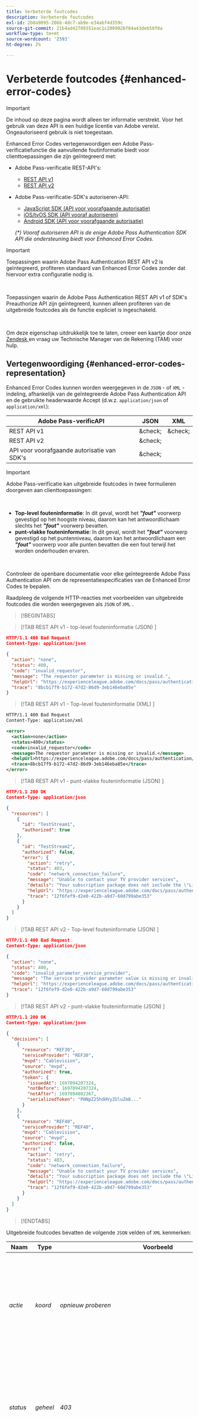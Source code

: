 ```yaml
---
title: Verbeterde foutcodes
description: Verbeterde foutcodes
exl-id: 2b0a9095-206b-4dc7-ab9e-e34abf4d359c
source-git-commit: 21b4ad42709351eac1c2089026f84a43deb50f8a
workflow-type: tm+mt
source-wordcount: '2593'
ht-degree: 2%

---
```


# Verbeterde foutcodes {#enhanced-error-codes}

>[!IMPORTANT]
>
>De inhoud op deze pagina wordt alleen ter informatie verstrekt. Voor het gebruik van deze API is een huidige licentie van Adobe vereist. Ongeautoriseerd gebruik is niet toegestaan.

Enhanced Error Codes vertegenwoordigen een Adobe Pass-verificatiefunctie die aanvullende foutinformatie biedt voor clienttoepassingen die zijn geïntegreerd met:

* Adobe Pass-verificatie REST-API&#39;s:
   * [REST API v1](./rest-api-overview.md)
   * [REST API v2](./rest-api-v2/apis/rest-api-v2-apis-overview.md)
* Adobe Pass-verificatie-SDK&#39;s autoriseren-API:
   * [JavaScript SDK (API voor voorafgaande autorisatie)](./preauthorize-api-javascript-sdk.md)
   * [iOS/tvOS SDK (API vooraf autoriseren)](./preauthorize-api-ios-tvos-sdk.md)
   * [Android SDK (API voor voorafgaande autorisatie)](./preauthorize-api-android-sdk.md)

  _(*) Vooraf autoriseren API is de enige Adobe Pass Authentication SDK API die ondersteuning biedt voor Enhanced Error Codes._

>[!IMPORTANT]
>
> Toepassingen waarin Adobe Pass Authentication REST API v2 is geïntegreerd, profiteren standaard van Enhanced Error Codes zonder dat hiervoor extra configuratie nodig is.
>
> <br/>
>
> Toepassingen waarin de Adobe Pass Authentication REST API v1 of SDK&#39;s Preauthorize API zijn geïntegreerd, kunnen alleen profiteren van de uitgebreide foutcodes als de functie expliciet is ingeschakeld.
>
> <br/>
>
> Om deze eigenschap uitdrukkelijk toe te laten, creeer een kaartje door onze [ Zendesk ](https://adobeprimetime.zendesk.com) en vraag uw Technische Manager van de Rekening (TAM) voor hulp.

## Vertegenwoordiging {#enhanced-error-codes-representation}

Enhanced Error Codes kunnen worden weergegeven in de `JSON` - of `XML` -indeling, afhankelijk van de geïntegreerde Adobe Pass Authentication API en de gebruikte headerwaarde Accept (d.w.z. `application/json` of `application/xml`):

| Adobe Pass-verificAPI | JSON | XML |
|-------------------------------|---------|---------|
| REST API v1 | &amp;check; | &amp;check; |
| REST API v2 | &amp;check; |         |
| API voor voorafgaande autorisatie van SDK&#39;s | &amp;check; |         |

>[!IMPORTANT]
>
> Adobe Pass-verificatie kan uitgebreide foutcodes in twee formulieren doorgeven aan clienttoepassingen:
>
> <br/>
>
> * **Top-level fouteninformatie**: In dit geval, wordt het ***&quot;fout&quot;*** voorwerp gevestigd op het hoogste niveau, daarom kan het antwoordlichaam slechts het ***&quot;fout&quot;*** voorwerp bevatten.
> * **punt-vlakke fouteninformatie**: In dit geval, wordt het ***&quot;fout&quot;*** voorwerp gevestigd op het puntenniveau, daarom kan het antwoordlichaam een ***&quot;fout&quot;*** voorwerp voor alle punten bevatten die een fout terwijl het worden onderhouden ervaren.
>
> <br/>
>
> Controleer de openbare documentatie voor elke geïntegreerde Adobe Pass Authentication API om de representatiespecificaties van de Enhanced Error Codes te bepalen.

Raadpleeg de volgende HTTP-reacties met voorbeelden van uitgebreide foutcodes die worden weergegeven als `JSON` of `XML` .

>[!BEGINTABS]

>[!TAB  REST API v1 - top-level fouteninformatie (JSON) ]

```JSON
HTTP/1.1 400 Bad Request
Content-Type: application/json
        
{
  "action": "none",
  "status": 400,
  "code": "invalid_requestor",
  "message": "The requestor parameter is missing or invalid.",
  "helpUrl": "https://experienceleague.adobe.com/docs/pass/authentication/auth-features/error-reportn/enhanced-error-codes.html",
  "trace": "8bcb17f9-b172-47d2-86d9-3eb146eba85e"
}
```

>[!TAB  REST API v1 - Top-level fouteninformatie (XML) ]

```XML
HTTP/1.1 400 Bad Request
Content-Type: application/xml

<error>
  <action>none</action>
  <status>400</status>
  <code>invalid_requestor</code>
  <message>The requestor parameter is missing or invalid.</message>
  <helpUrl>https://experienceleague.adobe.com/docs/pass/authentication/auth-features/error-reportn/enhanced-error-codes.html</helpUrl>
  <trace>8bcb17f9-b172-47d2-86d9-3eb146eba85e</trace>
</error>
```

>[!TAB  REST API v1 - punt-vlakke fouteninformatie (JSON) ]

```JSON
HTTP/1.1 200 OK
Content-Type: application/json

{
  "resources": [
    {
      "id": "TestStream1",
      "authorized": true
    },
    {
      "id": "TestStream2",
      "authorized": false,
      "error": {
        "action": "retry",
        "status": 403,
        "code": "network_connection_failure",
        "message": "Unable to contact your TV provider services",
        "details": "Your subscription package does not include the \"Live\" channel",
        "helpUrl": "https://experienceleague.adobe.com/docs/pass/authentication/auth-features/error-reportn/enhanced-error-codes.html",
        "trace": "12f6fef9-d2e0-422b-a9d7-60d799abe353"
      }
    }
  ]
}
```

>[!TAB  REST API v2 - Top-level fouteninformatie (JSON) ]

```JSON
HTTP/1.1 400 Bad Request
Content-Type: application/json

{
  "action": "none",
  "status": 400,
  "code": "invalid_parameter_service_provider",
  "message": "The service provider parameter value is missing or invalid.",
  "helpUrl": "https://experienceleague.adobe.com/docs/pass/authentication/auth-features/error-reportn/enhanced-error-codes.html",
  "trace": "12f6fef9-d2e0-422b-a9d7-60d799abe353"
}
```

>[!TAB  REST API v2 - punt-vlakke fouteninformatie (JSON) ]

```JSON
HTTP/1.1 200 OK
Content-Type: application/json

{
  "decisions": [
    {
      "resource": "REF30",
      "serviceProvider": "REF30",
      "mvpd": "Cablevision",
      "source": "mvpd",
      "authorized": true,
      "token": {
        "issuedAt": 1697094207324,
        "notBefore": 1697094207324,
        "notAfter": 1697094802367,
        "serializedToken": "PHNpZ25hdHVyZUluZm8..."
      }
    },
    {
      "resource": "REF40",
      "serviceProvider": "REF40",
      "mvpd": "Cablevision",
      "source": "mvpd",
      "authorized": false,
      "error" : {
        "action": "retry",
        "status": 403,
        "code": "network_connection_failure",
        "message": "Unable to contact your TV provider services",
        "details": "Your subscription package does not include the \"Live\" channel",
        "helpUrl": "https://experienceleague.adobe.com/docs/pass/authentication/auth-features/error-reportn/enhanced-error-codes.html",
        "trace": "12f6fef9-d2e0-422b-a9d7-60d799abe353"
      }
    }
  ]
}
```

>[!ENDTABS]

Uitgebreide foutcodes bevatten de volgende `JSON` velden of `XML` kenmerken:

| Naam | Type | Voorbeeld | Beperkt | Beschrijving |
|-----------|-----------|---------------------------------------------------------------------------------------------------------------------|:----------:|-----------------------------------------------------------------------------------------------------------------------------------------------------------------------------------------------------------------------------------------------------------------------------------------------------|
| *actie* | *koord* | *opnieuw proberen* | &amp;check; | De Adobe Pass-verificatie raadt u aan een actie uit te voeren om de situatie zoals die in dit document is gedefinieerd, te verhelpen. <br/><br/> voor meer details, verwijs naar de [ sectie van de Actie ](#enhanced-error-codes-action). |
| *status* | *geheel* | *403* | &amp;check; | De code van de de reactiestatus van HTTP zoals die in [ wordt bepaald RFC 7231 ](https://tools.ietf.org/html/rfc7231#section-6) document. <br/><br/> voor meer details, verwijs naar de [ 2} sectie van de Status {.](#enhanced-error-codes-status) |
| *code* | *koord* | *network_connection_failure* | &amp;check; | De unieke identificatiecode van de Adobe Pass-verificatie die is gekoppeld aan de fout zoals gedefinieerd in dit document. <br/><br/> voor meer details, verwijs naar de [ sectie van de Code ](#enhanced-error-codes-code). |
| *bericht* | *koord* | *Onbekwaam om uw de leveranciersdiensten van TV te contacteren* |            | Het leesbare bericht dat in sommige gevallen aan de eindgebruiker kan worden weergegeven. <br/><br/> voor meer details, verwijs naar de [ Behandeling van de Reactie ](#enhanced-error-codes-response-handling) sectie. |
| *details* | *koord* | *Uw abonnementspakket omvat niet het &quot;Levende&quot;kanaal* |            | Het gedetailleerde bericht dat in sommige gevallen door een dienstenpartner kon worden verstrekt, <br/><br/> Dit gebied zou niet aanwezig kunnen zijn voor het geval de de dienstenpartner geen douanebericht verstrekt. |
| *helpUrl* | *url* | *https://experienceleague.adobe.com/docs/pass/authentication/auth-features/error-reportn/enhanced-error-codes.html* |            | De openbare documentatie URL van de Authentificatie van Adobe Pass die met meer informatie over verbindt waarom deze fout en mogelijke oplossingen voorkwam. <br/><br/> Dit veld bevat een absolute URL en mag niet worden afgeleid van foutcode, afhankelijk van de foutcontext kan een andere URL worden opgegeven. |
| *spoor* | *koord* | *12f6fef9-d2e0-422b-a9d7-60d799abe353* |            | De unieke id voor de reactie die kan worden gebruikt wanneer contact wordt opgenomen met de ondersteuning van Adobe Pass-verificatie om specifieke problemen op te lossen. |

>[!IMPORTANT]
>
> De **Beperkte** kolom wijst erop als het respectieve gebied een waarde van een eindige reeks houdt, terwijl de onbeperkte gebieden om het even welke gegevens kunnen bevatten.
>
> <br/>
>
> In toekomstige updates van dit document kunnen waarden aan de eindige sets worden toegevoegd, maar worden bestaande sets niet verwijderd of gewijzigd.

### Handeling {#enhanced-error-codes-representation-action}

De uitgebreide foutcodes bevatten een veld &quot;Handeling&quot; met een aanbevolen handeling die de situatie zou kunnen verhelpen.

De mogelijke waarden voor het veld &quot;Handeling&quot; zijn:

| Handeling | Beschrijving | Categorie |
|--------------------------|---------------------------------------------------------------------------------------------------------------------------------|--------------------------------------------|
| none | Er is geen vooraf gedefinieerde actie om dit probleem op te lossen, maar in sommige gevallen kan dit wijzen op een onjuiste aanroep van de API. | Verbeter de verzoekcontext. |
| configuratie | Voor de clienttoepassing is een configuratiewijziging vereist. Deze wijziging vindt meestal plaats via het Adobe Pass TVE-dashboard. | Verbeter de context van de integratieconfiguratie. |
| registratie van aanvragen | De clienttoepassing moet zich opnieuw registreren. | Verbeter de context van de clienttoepassing. |
| verificatie | De clienttoepassing moet de gebruiker verifiëren of opnieuw verifiëren. | Verbeter de context van de clienttoepassing. |
| autorisatie | De cliënttoepassing vereist om vergunning voor het gespecificeerde middel te verkrijgen. | Verbeter de context van de clienttoepassing. |
| opnieuw proberen | De clienttoepassing moet de aanvraag opnieuw proberen. | Verbeter de verzoekcontext. |

_(*) Voor sommige fouten, zouden de veelvoudige acties mogelijke oplossingen kunnen zijn, maar het gebied van de &quot;actie&quot;wijst met de hoogste waarschijnlijkheid aan om de fout te bevestigen._

### Status {#enhanced-error-codes-representation-status}

Uitgebreide foutcodes bevatten een veld &quot;status&quot; dat de HTTP-statuscode aangeeft die aan de fout is gekoppeld.

De mogelijke waarden voor het veld status zijn:

| Code | Reden/woordgroep |
|------|-----------------------|
| 400 | Ongeldig verzoek |
| 401 | Ongeautoriseerd |
| 403 | Verboden |
| 404 | Niet gevonden |
| 405 | Methode niet toegestaan |
| 410 | Gone |
| 412 | Voorwaarde is mislukt |
| 500 | Interne serverfout |

Verbeterde foutcodes met een 4xx-&quot;status&quot; worden meestal weergegeven wanneer de fout door de client wordt gegenereerd en meestal impliceert dit dat de client extra werk nodig heeft om de fout te verhelpen.

Uitgebreide foutcodes met een &quot;status&quot; van 5 xx worden meestal weergegeven wanneer de fout door de server wordt gegenereerd en het grootste deel van de tijd dat dit impliceert dat de server extra werk nodig heeft om de fout te verhelpen.

>[!IMPORTANT]
>
> Er zijn gevallen waarin de statuscode van het HTTP-antwoord afwijkt van het veld &#39;status&#39; van de uitgebreide foutcode, met name bij interactie met een Adobe Pass-verificatie-API die uitgebreide foutcodes als foutinformatie op itemniveau communiceert.

### Code {#enhanced-error-codes-representation-code}

Uitgebreide foutcodes bevatten een veld &quot;code&quot; met een unieke id voor Adobe Pass-verificatie die aan de fout is gekoppeld.

De mogelijke waarden voor het &quot;code&quot;gebied worden samengevoegd [ hieronder ](#enhanced-error-codes-list) in twee lijsten die op de geïntegreerde Authentificatie API van Adobe Pass worden gebaseerd.

## Lijsten {#enhanced-error-codes-lists}

### REST API v1 {#enhanced-error-codes-lists-rest-api-v1}

In de onderstaande tabel worden mogelijke Enhanced Error Codes weergegeven die een clienttoepassing kan tegenkomen bij integratie met Adobe Pass Authentication REST API v1.

| Handeling | Code | Status | Bericht |
|--------------------|---------------------------------------------------|-------------------|----------------------------------------------------------------------------------------------------------------------------------------------------------------------------------------------------------------------------------------------------------------------------------------------------------------------------------------------|
| **niets** | *invalid_requestor* | 400 | De parameter requestor ontbreekt of is ongeldig. |
|                    | *invalid_device_info* | 400 | De apparaatinformatie ontbreekt of is ongeldig. |
|                    | *invalid_device_id* | 400 | De apparaat-id ontbreekt of is ongeldig. |
|                    | *missing_resource* | 400 412 | De parameter resource ontbreekt. |
|                    | *misformed_authz_request* | 400 412 | Autorisatieaanvraag is null of ongeldig. |
|                    | *preauthentication_deny_by_mvpd* | 403 | MVPD heeft een &quot;Weigeren&quot;besluit teruggegeven toen het verzoeken van pre-vergunning voor de gespecificeerde middel. |
|                    | *authentication_deny_by_mvpd* | 403 | MVPD heeft een &quot;Weigeren&quot;besluit teruggegeven toen het verzoeken van vergunning voor de gespecificeerde middel. |
|                    | *authentication_deny_by_parental_controls* | 403 | MVPD heeft een &quot;Weigeren&quot;besluit wegens ouderlijke controlemontages voor het gespecificeerde middel teruggegeven. |
|                    | *internal_error* | 400 405 500 | De aanvraag is mislukt vanwege een interne serverfout. |
| **configuratie** | *unknown_integration* | 400 412 | De integratie tussen de opgegeven programmeur en identiteitsprovider bestaat niet. Gebruik het TVE-dashboard om de vereiste integratie te maken. |
|                    | *too_many_resources* | 403 | De autorisatie- of voorafgaande autorisatieaanvraag is mislukt omdat er te veel bronnen zijn gevraagd. Neem contact op met het ondersteuningsteam om de beperkingen voor autorisatie en autorisatie correct te configureren. |
| **authentificatie** | *authentication_session_publisher_mismatch* | 400 | De autorisatieaanvraag is mislukt omdat de aangegeven MVPD voor de autorisatiestroom anders is dan die welke de authenticatiesessie heeft afgegeven. De gebruiker moet met gewenste MVPD opnieuw voor authentiek verklaren om verder te gaan. |
|                    | *authentication_deny_by_hba_policies* | 403 | MVPD heeft een &quot;Weigeren&quot;besluit op huis-gebaseerd authentificatiebeleid teruggegeven. De huidige authentificatie werd verkregen gebruikend een op huis-gebaseerde authentificatiestroom (HBA) maar het apparaat is niet meer thuis wanneer het verzoeken van om toestemming voor het gespecificeerde middel. De gebruiker moet opnieuw met gesteund MVPD voor verdere verificatie verifiëren. |
|                    | *authentication_deny_by_session_invalidate* | 403 | De verificatiesessie is ongeldig gemaakt door de identiteitsprovider. De gebruiker moet opnieuw met gesteund MVPD voor verdere verificatie verifiëren. |
|                    | *identity_not_recognized_by_mvpd* | 403 | Het verzoek om toestemming is mislukt omdat de identiteit van de gebruiker niet door het MVPD is erkend. |
|                    | *authentication_session_invalidate* | 403 | De verificatiesessie is ongeldig gemaakt door de identiteitsprovider. De gebruiker moet opnieuw met gesteund MVPD voor verdere verificatie verifiëren. |
|                    | *authentication_session_missing* | 403 412 | De verificatiesessie die aan deze aanvraag is gekoppeld, kan niet worden opgehaald. De gebruiker moet opnieuw met gesteund MVPD voor verdere verificatie verifiëren. |
|                    | *authentication_session_expired* | 403 412 | De huidige verificatiesessie is verlopen. De gebruiker moet opnieuw met gesteund MVPD voor verdere verificatie verifiëren. |
|                    | *preauthentication_authentication_session_missing* | 412 | De verificatiesessie die aan deze aanvraag is gekoppeld, kan niet worden opgehaald. De gebruiker moet opnieuw met gesteund MVPD voor verdere verificatie verifiëren. |
|                    | *preauthentication_authentication_session_expired* | 412 | De huidige verificatiesessie is verlopen. De gebruiker moet opnieuw met gesteund MVPD voor verdere verificatie verifiëren. |
| **vergunning** | *authentication_not_found* | 403 404 | Er is geen autorisatie gevonden voor de opgegeven resource. De gebruiker moet een nieuwe vergunning verkrijgen om verder te gaan. |
|                    | *authentication_expired* | 410 | De vorige autorisatie voor de opgegeven resource is verlopen. De gebruiker moet een nieuwe vergunning verkrijgen om verder te gaan. |
| **opnieuw proberen** | *network_receive_error* | 403 | Er was een gelezen fout terwijl het terugwinnen van de reactie van de bijbehorende partnerdienst. Het opnieuw proberen van het verzoek zou de kwestie kunnen oplossen. |
|                    | *network_connection_timeout* | 403 | Er was een verbindingsonderbreking met de bijbehorende partnerdienst. Het opnieuw proberen van het verzoek zou de kwestie kunnen oplossen. |
|                    | *maximum_executing_time_overtroffen* | 403 | De aanvraag is niet binnen de maximaal toegestane tijd voltooid. Het opnieuw proberen van het verzoek zou de kwestie kunnen oplossen. |

### API voor voorafgaande autorisatie van SDK&#39;s {#enhanced-error-codes-lists-sdks-preauthorize-api}

Verwijs naar de vorige [ sectie ](#enhanced-error-codes-list-rest-api-v1) voor mogelijke Verbeterde Codes van de Fout een cliënttoepassing zou kunnen ontmoeten wanneer geïntegreerd met de Authentificatie SDKs van Adobe Pass preauthorize API.

### REST API v2 {#enhanced-error-codes-lists-rest-api-v2}

In de onderstaande tabel worden mogelijke Enhanced Error Codes weergegeven die een clienttoepassing kan tegenkomen bij integratie met Adobe Pass Authentication REST API v2.

| Handeling | Code | Status | Bericht |
|------------------------------|--------------------------------------------------------|--------|--------------------------------------------------------------------------------------------------------------------------------------------------------------------------------------------------------------------------------------------------------------------------------------------------------------------------------------------|
| **niets** | *invalid_parameter_service_provider* | 400 | De parameterwaarde van het prepress-bureau ontbreekt of is ongeldig. |
|                              | *invalid_parameter_mvpd* | 400 | De parameterwaarde mvpd ontbreekt of is ongeldig. |
|                              | *invalid_parameter_code* | 400 | De waarde van de codeparameter ontbreekt of is ongeldig. |
|                              | *invalid_parameter_resources* | 400 | De parameterwaarde voor resources ontbreekt of is ongeldig. |
|                              | *invalid_parameter_redirect_url* | 400 | De waarde van de parameter redirect URL ontbreekt of is ongeldig. |
|                              | *invalid_parameter_partner* | 400 | De parameterwaarde van de partner ontbreekt of is ongeldig. |
|                              | *invalid_parameter_saml_response* | 400 | De parameterwaarde voor SAML-reactie ontbreekt of is ongeldig. |
|                              | *invalid_header_device_info* | 400 | De koptekstwaarde voor apparaatinformatie ontbreekt of is ongeldig. |
|                              | *invalid_header_device_identifier* | 400 | De koptekstwaarde van de apparaat-id ontbreekt of is ongeldig. |
|                              | *invalid_header_identity_for_temporary_access* | 400 | De identiteit voor de koptekstwaarde voor tijdelijke toegang ontbreekt of is ongeldig. |
|                              | *invalid_header_pfs_permission_access_not_present* | 400 | De statuswaarde van de toestemmingstoegang van de de statuskopbal van het partnerkader is niet aanwezig. |
|                              | *invalid_header_pfs_permission_access_not_determine* | 400 | De statuswaarde van de toestemmingstoegang van de de statuskopbal van het partnerkader is onbepaald. |
|                              | *invalid_header_pfs_permission_access_not_allowed* | 400 | De de statuswaarde van de toestemmingstoegang van de de statuskopbal van het partnerkader wordt niet verleend. |
|                              | *invalid_header_pfs_provider_id_not_determine* | 400 | De waarde van leverancier id van de de statuskopbal van het partnerkader wordt niet geassocieerd met bekende mvpd. |
|                              | *invalid_header_pfs_provider_id_mismatch* | 400 | De waarde van leverancier id van de de statuskopbal van het partnerkader past mvpd niet aan die als parameter wordt verzonden. |
|                              | *invalid_integration* | 400 | De integratie tussen de opgegeven serviceprovider en mvpd bestaat niet of is uitgeschakeld. |
|                              | *invalid_authentication_session* | 400 | De verificatiesessie die aan dit verzoek is gekoppeld, ontbreekt of is ongeldig. |
|                              | *preauthentication_deny_by_mvpd* | 403 | MVPD heeft een &quot;Weigeren&quot;besluit teruggegeven toen het verzoeken van pre-vergunning voor de gespecificeerde middel. |
|                              | *authentication_deny_by_mvpd* | 403 | MVPD heeft een &quot;Weigeren&quot;besluit teruggegeven toen het verzoeken van vergunning voor de gespecificeerde middel. |
|                              | *authentication_deny_by_parental_controls* | 403 | MVPD heeft een &quot;Weigeren&quot;besluit wegens ouderlijke controlemontages voor het gespecificeerde middel teruggegeven. |
|                              | *authentication_deny_by_degradate_rule* | 403 | De integratie tussen de gespecificeerde dienstverlener en mvpd heeft een degradatieregel wordt toegepast die vergunning voor de gevraagde middelen ontkent. |
|                              | *internal_server_error* | 500 | De aanvraag is mislukt vanwege een interne serverfout. |
| **configuratie** | *too_many_resources* | 403 | De autorisatie- of voorafgaande autorisatieaanvraag is mislukt omdat er te veel bronnen zijn gevraagd. Neem contact op met het ondersteuningsteam om de beperkingen voor autorisatie en autorisatie correct te configureren. |
|                              | *invalid_configuration_user_metadata_certificate* | 500 | De configuratie van het gebruikerscertificaat voor metagegevens ontbreekt of is ongeldig. |
|                              | *invalid_configuration_temporary_access* | 500 | De tijdelijke toegangsconfiguratie is ongeldig. |
|                              | *invalid_configuration_platform* | 500 | De platformconfiguratie ontbreekt of is ongeldig voor integratie. |
|                              | *invalid_configuration_platform_id* | 500 | De configuratie van de platform-id ontbreekt of is ongeldig. |
|                              | *invalid_configuration_platform_trait* | 500 | De configuratie van de platformeigenschap ontbreekt of is ongeldig. |
|                              | *invalid_configuration_platform_category_trait* | 500 | De standaardconfiguratie van de platformcategorie ontbreekt of is ongeldig. |
|                              | *invalid_configuration_platform_services* | 500 | De configuratie van de platformservices ontbreekt of is ongeldig voor integratie. |
|                              | *invalid_configuration_mvpd_platform* | 500 | De configuratie van het mvpd-platform ontbreekt of is ongeldig voor mvpd en het platform. |
|                              | *invalid_configuration_mvpd_platform_boarding_status* | 500 | De statusconfiguratie voor instaptoegang via het mvpd-platform ontbreekt of is ongeldig voor mvpd en het platform. |
|                              | *invalid_configuration_mvpd_platform_profile_exchange* | 500 | De configuratie voor het uitwisselen van profielen voor mvpd-platformen ontbreekt of is ongeldig voor mvpd en platform. |
| **toepassing-registratie** | *invalid_access_token_service_provider* | 401 | Het toegangstoken is ongeldig vanwege een ongeldige serviceprovider. |
|                              | *invalid_access_token_client_application* | 401 | Het toegangstoken is ongeldig vanwege een ongeldige clienttoepassing. |
| **authentificatie** | *authenticated_profile_missing* | 403 | Het geverifieerde profiel voor deze aanvraag ontbreekt. |
|                              | *authenticated_profile_expired* | 403 | Het geverifieerde profiel voor deze aanvraag is verlopen. |
|                              | *authenticated_profile_invalidate* | 403 | Het geverifieerde profiel dat aan dit verzoek is gekoppeld, is ongeldig. |
|                              | *temporary_access_duration_limit_over* | 403 | De tijdelijke toegangslimiet is overschreden. |
|                              | *temporary_access_resources_limit_over* | 403 | De limiet voor tijdelijke toegangsmiddelen is overschreden. |
|                              | *authentication_deny_by_hba_policies* | 403 | MVPD heeft een &quot;Weigeren&quot;besluit op huis-gebaseerd authentificatiebeleid teruggegeven. De huidige authentificatie werd verkregen door een op huis-gebaseerde authentificatiestroom en maar het apparaat is niet meer in-huis wanneer het verzoeken van om toestemming voor het gespecificeerde middel. De gebruiker moet opnieuw met gesteund MVPD voor verdere verificatie verifiëren. |
|                              | *authentication_deny_by_session_invalidate* | 403 | De verificatiesessie is ongeldig gemaakt door de identiteitsprovider. De gebruiker moet opnieuw met gesteund MVPD voor verdere verificatie verifiëren. |
|                              | *identity_not_recognized_by_mvpd* | 403 | Het verzoek om toestemming is mislukt omdat de identiteit van de gebruiker niet door het MVPD is erkend. |
| **opnieuw proberen** | *network_receive_error* | 403 | Er was een gelezen fout terwijl het terugwinnen van de reactie van de bijbehorende partnerdienst. Het opnieuw proberen van het verzoek zou de kwestie kunnen oplossen. |
|                              | *network_connection_timeout* | 403 | Er was een verbindingsonderbreking met de bijbehorende partnerdienst. Het opnieuw proberen van het verzoek zou de kwestie kunnen oplossen. |
|                              | *maximum_executing_time_overtroffen* | 403 | De aanvraag is niet binnen de maximaal toegestane tijd voltooid. Het opnieuw proberen van het verzoek zou de kwestie kunnen oplossen. |

## Reactieafhandeling {#enhanced-error-codes-response-handling}

>[!IMPORTANT]
>
> Er zijn Verbeterde Codes van de Fout die automatisch in code van de cliënttoepassing kunnen worden behandeld, zoals het opnieuw proberen van een vergunningsverzoek in het geval van een netwerkonderbreking of vereisen de gebruiker om opnieuw voor authentiek te verklaren wanneer hun zitting is verlopen, maar andere types zouden configuratieveranderingen of de interactie van het team van de klantenzorg van de Authentificatie van Adobe Pass kunnen vereisen.
>
> <br/>
>
> Daarom is het belangrijk om volledige fouteninformatie te verzamelen en te verstrekken wanneer het creëren van een kaartje door onze [ Zendesk ](https://adobeprimetime.zendesk.com), om ervoor te zorgen dat de noodzakelijke veranderingen alvorens de nieuwe toepassing of de nieuwe eigenschap worden aangebracht.

Samenvattend, wanneer het behandelen van reacties die de Geavanceerde Codes van de Fout bevatten, zou u het volgende moeten overwegen:

1. **Controle beide statuswaarden**: Controleer altijd zowel de code van de de reactiestatus van HTTP als het Verbeterde gebied van de Code van de Fout &quot;status&quot;. Ze kunnen verschillen en beide bieden waardevolle informatie.

1. **Agnostisch aan top-level versus punt-niveau fouteninformatie**: Behandel top-level en punt-vlakke fouteninformatie agnostisch aan de manier het wordt meegedeeld, zorg ervoor u beide vormen van het overbrengen van de Verbeterde Codes van de Fout kunt behandelen.

1. **probeert logica** opnieuw: Voor fouten die een herpoging vereisen, zorg ervoor dat de pogingen met exponentiële backoff worden gedaan om het overweldigen van de server te vermijden. In het geval van Adobe Pass Authentication API&#39;s die meerdere items tegelijk verwerken (bijvoorbeeld API vooraf autoriseren), moet u in de herhaalde aanvraag ook alleen die items opnemen die zijn gemarkeerd met &quot;retry&quot; en niet de volledige lijst.

1. **de veranderingen van de Configuratie**: Voor fouten die configuratieveranderingen vereisen, zorg ervoor dat de noodzakelijke veranderingen worden aangebracht alvorens de nieuwe toepassing of de nieuwe eigenschap te lanceren.

1. **Authentificatie en vergunning**: Voor fouten met betrekking tot authentificatie en vergunning, moet u de gebruiker ertoe aanzetten opnieuw voor authentiek te verklaren of nieuwe vergunning te verkrijgen zoals nodig.

1. **Gebruiker terugkoppelt**: Facultatief, gebruik het mens-leesbare &quot;bericht&quot;en (potentiële) &quot;details&quot;gebieden om de gebruiker over de kwestie te informeren. Het &quot;details&quot;tekstbericht zou van MVPD kunnen worden overgegaan pre- of toestemmingseindpunten of van de Programmer wanneer het toepassen van degradatieregels.
